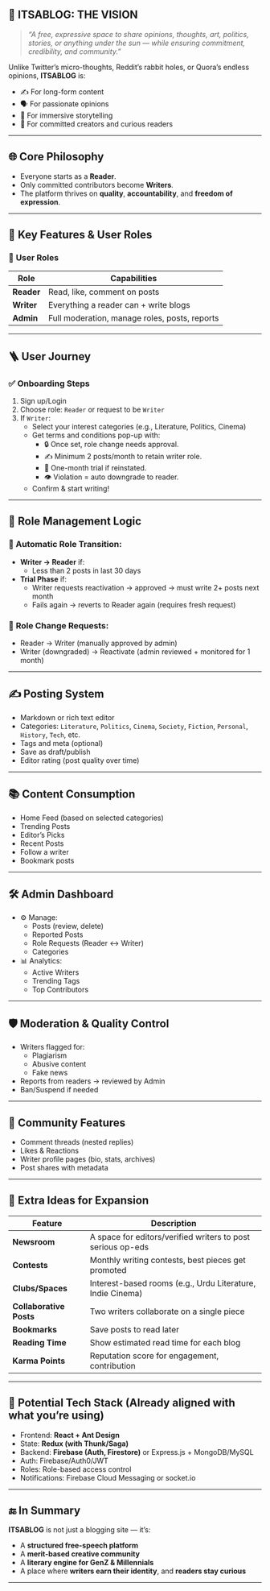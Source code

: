 ## 🧠 **ITSABLOG: THE VISION**

> _“A free, expressive space to share opinions, thoughts, art, politics, stories, or anything under the sun — while ensuring commitment, credibility, and community.”_

Unlike Twitter’s micro-thoughts, Reddit’s rabbit holes, or Quora’s endless opinions, **ITSABLOG** is:

- ✍️ For long-form content
- 🗣️ For passionate opinions
- 📖 For immersive storytelling
- 👥 For committed creators and curious readers

---

## 🌐 **Core Philosophy**

- Everyone starts as a **Reader**.
- Only committed contributors become **Writers**.
- The platform thrives on **quality**, **accountability**, and **freedom of expression**.

---

## 🔑 **Key Features & User Roles**

### 👤 **User Roles**

| Role       | Capabilities                                  |
| ---------- | --------------------------------------------- |
| **Reader** | Read, like, comment on posts                  |
| **Writer** | Everything a reader can + write blogs         |
| **Admin**  | Full moderation, manage roles, posts, reports |

---

## 🪜 **User Journey**

### ✅ **Onboarding Steps**

1. Sign up/Login
2. Choose role: `Reader` or request to be `Writer`
3. If `Writer`:
   - Select your interest categories (e.g., Literature, Politics, Cinema)
   - Get terms and conditions pop-up with:
     - 🔒 Once set, role change needs approval.
     - ✍️ Minimum 2 posts/month to retain writer role.
     - 📆 One-month trial if reinstated.
     - 👁️ Violation = auto downgrade to reader.
   - Confirm & start writing!

---

## 🔁 **Role Management Logic**

### 🔄 Automatic Role Transition:

- **Writer → Reader** if:
  - Less than 2 posts in last 30 days
- **Trial Phase** if:
  - Writer requests reactivation → approved → must write 2+ posts next month
  - Fails again → reverts to Reader again (requires fresh request)

### 📝 **Role Change Requests:**

- Reader → Writer (manually approved by admin)
- Writer (downgraded) → Reactivate (admin reviewed + monitored for 1 month)

---

## ✍️ **Posting System**

- Markdown or rich text editor
- Categories: `Literature`, `Politics`, `Cinema`, `Society`, `Fiction`, `Personal`, `History`, `Tech`, etc.
- Tags and meta (optional)
- Save as draft/publish
- Editor rating (post quality over time)

---

## 📚 **Content Consumption**

- Home Feed (based on selected categories)
- Trending Posts
- Editor’s Picks
- Recent Posts
- Follow a writer
- Bookmark posts

---

## 🛠️ **Admin Dashboard**

- ⚙️ Manage:
  - Posts (review, delete)
  - Reported Posts
  - Role Requests (Reader <-> Writer)
  - Categories
- 📊 Analytics:
  - Active Writers
  - Trending Tags
  - Top Contributors

---

## 🛡️ **Moderation & Quality Control**

- Writers flagged for:
  - Plagiarism
  - Abusive content
  - Fake news
- Reports from readers → reviewed by Admin
- Ban/Suspend if needed

---

## 💬 **Community Features**

- Comment threads (nested replies)
- Likes & Reactions
- Writer profile pages (bio, stats, archives)
- Post shares with metadata

---

## 🧩 **Extra Ideas for Expansion**

| Feature                 | Description                                                 |
| ----------------------- | ----------------------------------------------------------- |
| **Newsroom**            | A space for editors/verified writers to post serious op-eds |
| **Contests**            | Monthly writing contests, best pieces get promoted          |
| **Clubs/Spaces**        | Interest-based rooms (e.g., Urdu Literature, Indie Cinema)  |
| **Collaborative Posts** | Two writers collaborate on a single piece                   |
| **Bookmarks**           | Save posts to read later                                    |
| **Reading Time**        | Show estimated read time for each blog                      |
| **Karma Points**        | Reputation score for engagement, contribution               |

---

## 🧩 Potential Tech Stack (Already aligned with what you’re using)

- Frontend: **React + Ant Design**
- State: **Redux (with Thunk/Saga)**
- Backend: **Firebase (Auth, Firestore)** or Express.js + MongoDB/MySQL
- Auth: Firebase/Auth0/JWT
- Roles: Role-based access control
- Notifications: Firebase Cloud Messaging or socket.io

---

## 🔚 In Summary

**ITSABLOG** is not just a blogging site — it’s:

- A **structured free-speech platform**
- A **merit-based creative community**
- A **literary engine for GenZ & Millennials**
- A place where **writers earn their identity**, and **readers stay curious**

---
